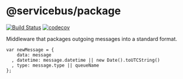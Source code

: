# @servicebus/package
[![Build Status](https://travis-ci.org/servicebus/package.svg?branch=master)](https://travis-ci.org/servicebus/package)
[![codecov](https://codecov.io/gh/servicebus/package/branch/master/graph/badge.svg)](https://codecov.io/gh/servicebus/package)

Middleware that packages outgoing messages into a standard format.

```
var newMessage = {
    data: message
  , datetime: message.datetime || new Date().toUTCString()
  , type: message.type || queueName
};
```